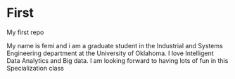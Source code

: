 First
=====

My first repo

My name is femi and i am a graduate student in the Industrial and Systems Engineering department at the University of Oklahoma.
I love Intelligent Data Analytics and Big data. I am looking forward to having lots of fun in this Specialization class
